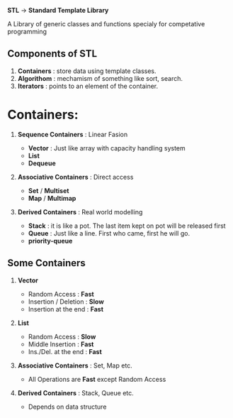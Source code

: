 **STL** -> **Standard Template Library**

A Library of generic classes and functions specialy for competative programming

## Components of STL
1. **Containers** : store data using template classes.
2. **Algorithom** : mechamism of something like sort, search.
3. **Iterators**  : points to an element of the container.

# Containers:
1. **Sequence Containers** : Linear Fasion
    * **Vector** : Just like array with capacity handling system
    * **List**
    * **Dequeue**

2. **Associative Containers** : Direct access
    * **Set** / **Multiset**
    * **Map** / **Multimap**

3. **Derived Containers** : Real world modelling
    * **Stack** : it is like a pot. The last item kept on pot will be released first
    * **Queue** : Just like a line. First who came, first he will go.
    * **priority-queue**

## Some Containers
1. **Vector**
    * Random Access        : **Fast**
    * Insertion / Deletion : **Slow**
    * Insertion at the end : **Fast**

2. **List**
    * Random Access        : **Slow**
    * Middle Insertion     : **Fast**
    * Ins./Del. at the end : **Fast**

3. **Associative Containers** : Set, Map etc.
    * All Operations are **Fast** except Random Access

4. **Derived Containers** : Stack, Queue etc.
    * Depends on data structure
